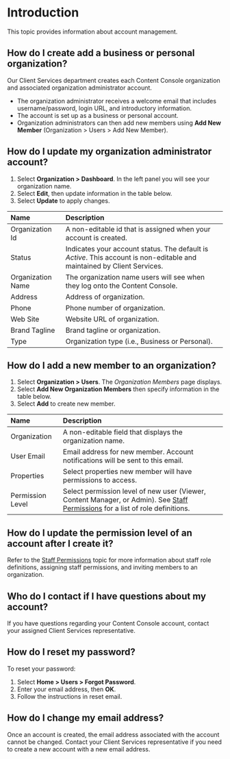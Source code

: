 #	Introduction

This topic provides information about account management.

## How do I create add a business or personal organization?

Our Client Services department creates each Content Console organization and associated organization administrator account.

* The organization administrator receives a welcome email that includes username/password, login URL, and introductory information.
* The account is set up as a business or personal account.
* Organization administrators can then add new members using **Add New Member** (Organization > Users > Add New Member).

## How do I update my organization administrator account?

1. Select **Organization > Dashboard**. In the left panel you will see your organization name.
2. Select **Edit**, then update information in the table below.
3. Select **Update** to apply changes.

| Name         | Description                 |
|:-----------------|:-------------------------------------|
| Organization Id       | A non-editable id that is assigned when your account is created. |
| Status       | Indicates your account status. The default is *Active*. This account is non-editable and maintained by Client Services. |
| Organization Name       | The organization name users will see when they log onto the Content Console.                |
| Address       | Address of organization.  |
| Phone       | Phone number of organization.  |
| Web Site       | Website URL of organization.  |
| Brand Tagline      | Brand tagline or organization.  |
| Type      | Organization type (i.e., Business or Personal).  |

## How do I add a new member to an organization?

1. Select **Organization > Users**. The *Organization Members* page displays.
2. Select **Add New Organization Members** then specify information in the table below.
3. Select **Add** to create new member.

| Name         | Description                 |
|:-----------------|:-------------------------------------|
| Organization       | A non-editable field that displays the organization name. |
| User Email       | Email address for new member. Account notifications will be sent to this email. |
| Properties      | Select properties new member will have permissions to access. |
| Permission Level   | Select permission level of new user (Viewer, Content Manager, or Admin). See [Staff Permissions](../venom/permissions.md) for a list of role definitions.  |

## How do I update the permission level of an account after I create it?

Refer to the [Staff Permissions](../venom/permissions.md) topic for more information about staff role definitions, assigning staff permissions, and inviting members to an organization.

## Who do I contact if I have questions about my account?

If you have questions regarding your Content Console account, contact your assigned Client Services representative.

## How do I reset my password?

To reset your password:

1. Select **Home > Users > Forgot Password**.
2. Enter your email address, then **OK**.
3. Follow the instructions in reset email.

## How do I change my email address?

Once an account is created, the email address associated with the account cannot be changed. Contact your Client Services representative if you need to create a new account with a new email address.
